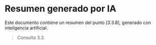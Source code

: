 # Resumen generado por IA

Este documento contiene un resumen del punto [3.3.8], generado con inteligencia artificial.

> Consulta 3.3.
